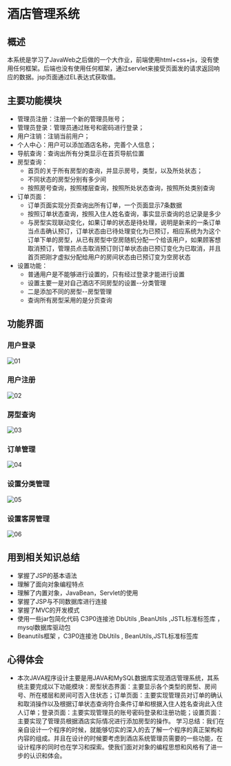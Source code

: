 # 酒店管理系统


## 概述
 本系统是学习了JavaWeb之后做的一个大作业，前端使用html+css+js，没有使用任何框架。后端也没有使用任何框架，通过servlet来接受页面发的请求返回响应的数据。jsp页面通过EL表达式获取值。
    
## 主要功能模块
- 管理员注册：注册一个新的管理员账号；
- 管理员登录：管理员通过账号和密码进行登录；
- 用户注销：注销当前用户；
- 个人中心：用户可以添加酒店名称，完善个人信息；
- 导航查询：查询出所有分类显示在首页导航位置
- 房型查询：
	- 首页的关于所有房型的查询，并显示房号，类型，以及所处状态；
	- 不同状态的房型分别有多少间
	- 按照房号查询，按照楼层查询，按照所处状态查询，按照所处类别查询
- 订单页面：
	- 订单页面实现分页查询出所有订单，一个页面显示7条数据
	- 按照订单状态查询，按照入住人姓名查询，事实显示查询的总记录是多少
	- 与房型实现联动变化，如果订单的状态是待处理，说明是新来的一条订单当点击确认预订，订单状态由已待处理变化为已预订，相应系统为为这个订单下单的房型，从已有房型中空房随机分配一个给该用户，如果顾客想取消预订，管理员点击取消预订则订单状态由已预订变化为已取消，并且首页把刚才虚拟分配给用户的房间状态由已预订变为空房状态
- 设置功能：
	- 普通用户是不能够进行设置的，只有经过登录才能进行设置
	- 设置主要一是对自己酒店不同房型的设置--分类管理
	- 二是添加不同的房型--房型管理
	- 查询所有房型采用的是分页查询
## 功能界面
### 用户登录
![01](https://img.gwjzc.top/uPic/2021/05/14/01.png)
### 用户注册
![02](https://img.gwjzc.top/uPic/2021/05/14/02.png)
### 房型查询
![03](https://img.gwjzc.top/uPic/2021/05/14/03.png)
### 订单管理
![04](https://img.gwjzc.top/uPic/2021/05/14/04.png)
### 设置分类管理
![05](https://img.gwjzc.top/uPic/2021/05/14/05.png)

### 设置客房管理

![06](https://img.gwjzc.top/uPic/2021/05/14/06.png)

## 用到相关知识总结
- 掌握了JSP的基本语法
- 理解了面向对象编程特点
- 理解了内置对象，JavaBean，Servlet的使用
- 掌握了JSP与不同数据库进行连接
- 掌握了MVC的开发模式
- 使用一些jar包简化代码
C3P0连接池 DbUtils ,BeanUtils ,JSTL标准标签库 ，mysql数据库驱动包
- Beanutils框架 ，C3P0连接池 DbUtils , BeanUtils,JSTL标准标签库
## 心得体会
- 本次JAVA程序设计主要是用JAVA和MySQL数据库实现酒店管理系统，其系统主要完成以下功能模块：房型状态界面：主要显示各个类型的房型、房间号、所在楼层和房间可否入住状态；订单页面：主要实现管理员对订单的确认和取消操作以及根据订单状态查询符合条件订单和根据入住人姓名查询此入住人订单；登录页面：主要实现管理员的账号密码登录和注册功能；设置页面：主要实现了管理员根据酒店实际情况进行添加房型的操作。
学习总结：我们在亲自设计一个程序的时候，就能够切实的深入的去了解一个程序的真正架构和内容的组成。并且在设计的时候要考虑到酒店系统管理员需要的一些功能，在设计程序的同时也在学习和探索。使我们面对对象的编程思想和风格有了进一步的认识和体会。



 

